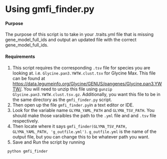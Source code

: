# Using gmfi_finder.py

#### Purpose
The purpose of this script is to take in your .traits.yml file that is missing gene_model_full_ids and output an updated file with the correct gene_model_full_ids.

#### Requirements
1. This script requires the corresponding `.tsv` file for species you are looking at. i.e. `Glycine.pan3.YWTW.clust.tsv` for Glycine Max. This file can be found at https://data.legumeinfo.org/Glycine/GENUS/pangenes/Glycine.pan3.YWTW/. You will need to unzip this file using `gunzip Glycine.pan3.YWTW.clust.tsv.gz`. Additionally, you want this file to be in the same directory as the `gmfi_finder.py` script.
2. Then open up the file `gmfi_finder.py`in a text editor or IDE.
3. Look for the variable name `GLYMA_YAML_PATH` and `GLYMA_TSV_PATH`. You should make those varaibles the path to the `.yml` file and and `.tsv` file respectively.
4. Then locate where it says `gmfi_finder(GLYMA_TSV_PATH, GLYMA_YAML_PATH, 'g_outfile.yml')`. `g_outfile.yml` is the name of the output file, but you can change this to be whatever path you want.
5. Save and Run the script by running 

```bsh
 python gmfi_finder
```
